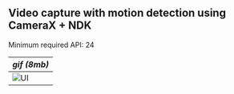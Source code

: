 ## Video capture with motion detection using CameraX + NDK

Minimum required API: 24

| *gif (8mb)*           | 
|-----------------------|
| ![UI](sm_output1.gif) |